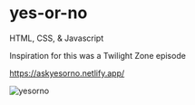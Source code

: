 # yes-or-no

HTML, CSS, & Javascript

Inspiration for this was a Twilight Zone episode

https://askyesorno.netlify.app/




![yesorno](https://user-images.githubusercontent.com/24884380/170852360-31314b0a-fbfb-46cb-a8dc-8249c4abf6fd.jpg)
